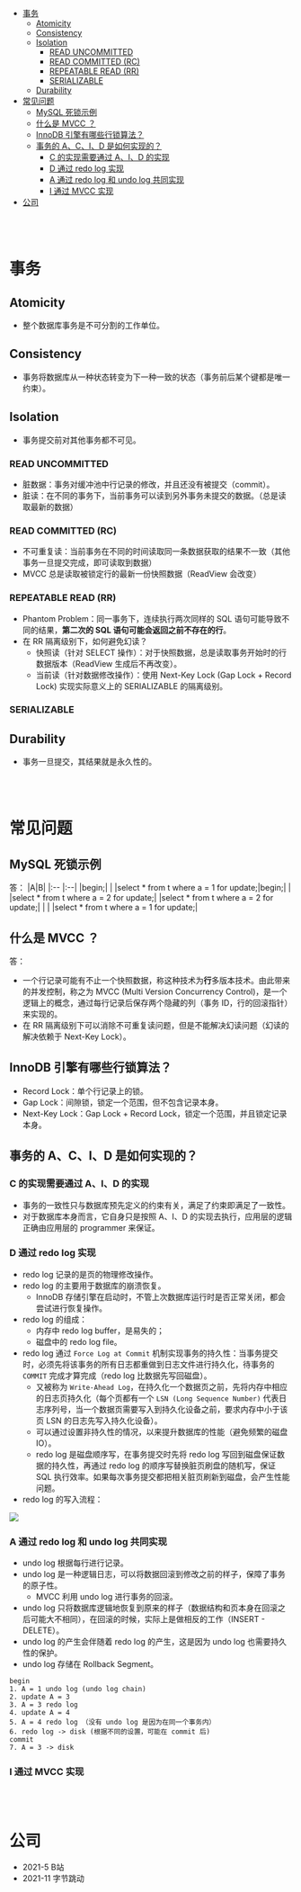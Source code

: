 - [事务](#事务)
  - [Atomicity](#atomicity)
  - [Consistency](#consistency)
  - [Isolation](#isolation)
    - [READ UNCOMMITTED](#read-uncommitted)
    - [READ COMMITTED (RC)](#read-committed-rc)
    - [REPEATABLE READ (RR)](#repeatable-read-rr)
    - [SERIALIZABLE](#serializable)
  - [Durability](#durability)
- [常见问题](#常见问题)
  - [MySQL 死锁示例](#mysql-死锁示例)
  - [什么是 MVCC ？](#什么是-mvcc-)
  - [InnoDB 引擎有哪些行锁算法？](#innodb-引擎有哪些行锁算法)
  - [事务的 A、C、I、D 是如何实现的？](#事务的-acid-是如何实现的)
    - [C 的实现需要通过 A、I、D 的实现](#c-的实现需要通过-aid-的实现)
    - [D 通过 redo log 实现](#d-通过-redo-log-实现)
    - [A 通过 redo log 和 undo log 共同实现](#a-通过-redo-log-和-undo-log-共同实现)
    - [I 通过 MVCC 实现](#i-通过-mvcc-实现)
- [公司](#公司)


</br></br>


# 事务
## Atomicity
- 整个数据库事务是不可分割的工作单位。

## Consistency
- 事务将数据库从一种状态转变为下一种一致的状态（事务前后某个键都是唯一约束）。

## Isolation
- 事务提交前对其他事务都不可见。
### READ UNCOMMITTED
- 脏数据：事务对缓冲池中行记录的修改，并且还没有被提交（commit）。
- 脏读：在不同的事务下，当前事务可以读到另外事务未提交的数据。（总是读取最新的数据）

### READ COMMITTED (RC)
- 不可重复读：当前事务在不同的时间读取同一条数据获取的结果不一致（其他事务一旦提交完成，即可读取到数据）
- MVCC 总是读取被锁定行的最新一份快照数据（ReadView 会改变）

### REPEATABLE READ (RR)
- Phantom Problem：同一事务下，连续执行两次同样的 SQL 语句可能导致不同的结果，**第二次的 SQL 语句可能会返回之前不存在的行**。
- 在 RR 隔离级别下，如何避免幻读？
  - 快照读（针对 SELECT 操作）：对于快照数据，总是读取事务开始时的行数据版本（ReadView 生成后不再改变）。
  - 当前读（针对数据修改操作）：使用 Next-Key Lock (Gap Lock + Record Lock) 实现实际意义上的 SERIALIZABLE 的隔离级别。


### SERIALIZABLE

## Durability
- 事务一旦提交，其结果就是永久性的。


</br></br>


# 常见问题
## MySQL 死锁示例
答：
|A|B|
|:-- |:--|
|begin;| |
|select * from t where a = 1 for update;|begin;|
| |select * from t where a = 2 for update;|
|select * from t where a = 2 for update;| |
| |select * from t where a = 1 for update;|


## 什么是 MVCC ？
答：
- 一个行记录可能有不止一个快照数据，称这种技术为**行**多版本技术。由此带来的并发控制，称之为 MVCC (Multi Version Concurrency Control)，是一个逻辑上的概念，通过每行记录后保存两个隐藏的列（事务 ID，行的回滚指针）来实现的。
- 在 RR 隔离级别下可以消除不可重复读问题，但是不能解决幻读问题（幻读的解决依赖于 Next-Key Lock）。


## InnoDB 引擎有哪些行锁算法？ 
- Record Lock：单个行记录上的锁。
- Gap Lock：间隙锁，锁定一个范围，但不包含记录本身。
- Next-Key Lock：Gap Lock + Record Lock，锁定一个范围，并且锁定记录本身。


## 事务的 A、C、I、D 是如何实现的？
### C 的实现需要通过 A、I、D 的实现
- 事务的一致性只与数据库预先定义的约束有关，满足了约束即满足了一致性。
- 对于数据库本身而言，它自身只是按照 A、I、D 的实现去执行，应用层的逻辑正确由应用层的 programmer 来保证。

### D 通过 redo log 实现
- redo log 记录的是页的物理修改操作。
- redo log 的主要用于数据库的崩溃恢复。
  - InnoDB 存储引擎在启动时，不管上次数据库运行时是否正常关闭，都会尝试进行恢复操作。
- redo log 的组成：
  - 内存中 redo log buffer，是易失的；
  - 磁盘中的 redo log file。
- redo log 通过 `Force Log at Commit` 机制实现事务的持久性：当事务提交时，必须先将该事务的所有日志都重做到日志文件进行持久化，待事务的 `COMMIT` 完成才算完成（redo log 比数据先写回磁盘）。
  - 又被称为 `Write-Ahead Log`，在持久化一个数据页之前，先将内存中相应的日志页持久化（每个页都有一个 `LSN (Long Sequence Number)` 代表日志序列号，当一个数据页需要写入到持久化设备之前，要求内存中小于该页 LSN 的日志先写入持久化设备）。
  - 可以通过设置非持久性的情况，以来提升数据库的性能（避免频繁的磁盘 IO）。
  - redo log 是磁盘顺序写，在事务提交时先将 redo log 写回到磁盘保证数据的持久性，再通过 redo log 的顺序写替换脏页刷盘的随机写，保证 SQL 执行效率。如果每次事务提交都把相关脏页刷新到磁盘，会产生性能问题。
- redo log 的写入流程：

![](https://segmentfault.com/img/remote/1460000017888483)

### A 通过 redo log 和 undo log 共同实现
- undo log 根据每行进行记录。
- undo log 是一种逻辑日志，可以将数据回滚到修改之前的样子，保障了事务的原子性。
  - MVCC 利用 undo log 进行事务的回滚。
- undo log 只将数据库逻辑地恢复到原来的样子（数据结构和页本身在回滚之后可能大不相同），在回滚的时候，实际上是做相反的工作（INSERT - DELETE）。
- undo log 的产生会伴随着 redo log 的产生，这是因为 undo log 也需要持久性的保护。
- undo log 存储在 Rollback Segment。

```
begin
1. A = 1 undo log (undo log chain)
2. update A = 3
3. A = 3 redo log
4. update A = 4
5. A = 4 redo log （没有 undo log 是因为在同一个事务内）
6. redo log -> disk (根据不同的设置，可能在 commit 后)
commit
7. A = 3 -> disk
```

### I 通过 MVCC 实现

</br></br>


# 公司
- 2021-5 B站
- 2021-11 字节跳动